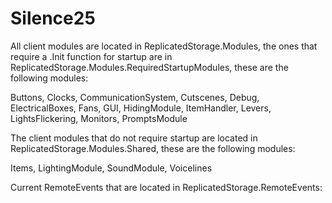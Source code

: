 # Silence25

All client modules are located in ReplicatedStorage.Modules, the ones that require a .Init function for startup are in ReplicatedStorage.Modules.RequiredStartupModules, these are the following modules:

Buttons, Clocks, CommunicationSystem, Cutscenes, Debug, ElectricalBoxes, Fans, GUI, HidingModule, ItemHandler, Levers, LightsFlickering, Monitors, PromptsModule

The client modules that do not require startup are located in ReplicatedStorage.Modules.Shared, these are the following modules:

Items, LightingModule, SoundModule, Voicelines

Current RemoteEvents that are located in ReplicatedStorage.RemoteEvents:
